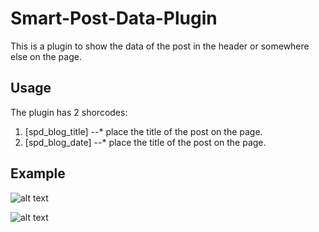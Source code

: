 # Smart-Post-Data-Plugin
This is a plugin to show the data of the post in the header or somewhere else on the page.

## Usage
The plugin has 2 shorcodes:
1. [spd_blog_title]
--* place the title of the post on the page.
2. [spd_blog_date]
--* place the title of the post on the page.

## Example
![alt text](hhttps://kampmeijer.nl/img/spd4.png "The 2 shorcodes")

![alt text](https://kampmeijer.nl/img/spd5.png "The result")
